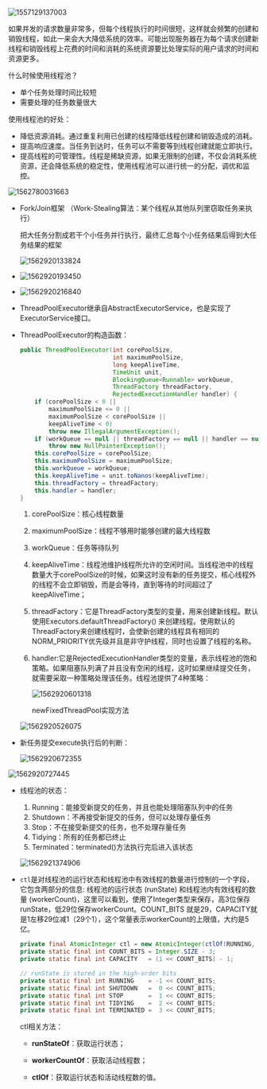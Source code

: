 ![1557129137003](http://weiguo-1303915920.cos.ap-nanjing.myqcloud.com/fe30845dc637bf23ee65e06af073cb8d.png)

如果并发的请求数量非常多，但每个线程执行的时间很短，这样就会频繁的创建和销毁线程，如此一来会大大降低系统的效率。可能出现服务器在为每个请求创建新线程和销毁线程上花费的时间和消耗的系统资源要比处理实际的用户请求的时间和资源更多。

什么时候使用线程池？

- 单个任务处理时间比较短
- 需要处理的任务数量很大

使用线程池的好处：

- 降低资源消耗。通过重复利用已创建的线程降低线程创建和销毁造成的消耗。
- 提高响应速度。当任务到达时，任务可以不需要等到线程创建就能立即执行。
- 提高线程的可管理性。线程是稀缺资源，如果无限制的创建，不仅会消耗系统资源，还会降低系统的稳定性，使用线程池可以进行统一的分配，调优和监控。

![1562780031663](http://weiguo-1303915920.cos.ap-nanjing.myqcloud.com/1cfb69521cbefa112ed71aa8c8bf8779.png)

- Fork/Join框架      （Work-Stealing算法：某个线程从其他队列里窃取任务来执行）

  ​	把大任务分割成若干个小任务并行执行，最终汇总每个小任务结果后得到大任务结果的框架

  ![1562920133824](http://weiguo-1303915920.cos.ap-nanjing.myqcloud.com/1a251b82371b98c83b6305a998584196.png)

- ![1562920193450](http://weiguo-1303915920.cos.ap-nanjing.myqcloud.com/4a97e6bfc7cbca45cde038824e7ada43.png)

- ![1562920216840](http://weiguo-1303915920.cos.ap-nanjing.myqcloud.com/e6edcbe85ab79d5b8e472b46dce3a359.png)

- ThreadPoolExecutor继承自AbstractExecutorService，也是实现了ExecutorService接口。

- ThreadPoolExecutor的构造函数：

  ```java
  public ThreadPoolExecutor(int corePoolSize,
                            int maximumPoolSize,
                            long keepAliveTime,
                            TimeUnit unit,
                            BlockingQueue<Runnable> workQueue,
                            ThreadFactory threadFactory,
                            RejectedExecutionHandler handler) {
      if (corePoolSize < 0 ||
          maximumPoolSize <= 0 ||
          maximumPoolSize < corePoolSize ||
          keepAliveTime < 0)
          throw new IllegalArgumentException();
      if (workQueue == null || threadFactory == null || handler == null)
          throw new NullPointerException();
      this.corePoolSize = corePoolSize;
      this.maximumPoolSize = maximumPoolSize;
      this.workQueue = workQueue;
      this.keepAliveTime = unit.toNanos(keepAliveTime);
      this.threadFactory = threadFactory;
      this.handler = handler;
  }
  ```

  

  1. corePoolSize：核心线程数量

  2. maximumPoolSize：线程不够用时能够创建的最大线程数

  3. workQueue：任务等待队列

  4. keepAliveTime：线程池维护线程所允许的空闲时间。当线程池中的线程数量大于corePoolSize的时候，如果这时没有新的任务提交，核心线程外的线程不会立即销毁，而是会等待，直到等待的时间超过了keepAliveTime；

  5. threadFactory：它是ThreadFactory类型的变量，用来创建新线程。默认使用Executors.defaultThreadFactory() 来创建线程。使用默认的ThreadFactory来创建线程时，会使新创建的线程具有相同的NORM_PRIORITY优先级并且是非守护线程，同时也设置了线程的名称。

  6. handler:它是RejectedExecutionHandler类型的变量，表示线程池的饱和策略。如果阻塞队列满了并且没有空闲的线程，这时如果继续提交任务，就需要采取一种策略处理该任务。线程池提供了4种策略：

     ![1562920601318](http://weiguo-1303915920.cos.ap-nanjing.myqcloud.com/b8113888a368f169d336890db0dcf593.png)

     newFixedThreadPool实现方法

  ![1562920526075](http://weiguo-1303915920.cos.ap-nanjing.myqcloud.com/050b3b3db33111a8995fdc2f898d6e88.png)

- 新任务提交execute执行后的判断：

  ![1562920672355](http://weiguo-1303915920.cos.ap-nanjing.myqcloud.com/dc100a5cde4e1cb9abd98f931963a9a0.png)

![1562920727445](http://weiguo-1303915920.cos.ap-nanjing.myqcloud.com/5e56e6f41c580f6cd5088af87b54c654.png)

- 线程池的状态：

  1. Running：能接受新提交的任务，并且也能处理阻塞队列中的任务
  2. Shutdown：不再接受新提交的任务，但可以处理存量任务
  3. Stop：不在接受新提交的任务，也不处理存量任务
  4. Tidying：所有的任务都已终止
  5. Terminated：terminated()方法执行完后进入该状态

  ![1562921374906](http://weiguo-1303915920.cos.ap-nanjing.myqcloud.com/005d30ad092f2f38ada99d430e93f98b.png)

- `ctl`是对线程池的运行状态和线程池中有效线程的数量进行控制的一个字段， 它包含两部分的信息: 线程池的运行状态 (runState) 和线程池内有效线程的数量 (workerCount)，这里可以看到，使用了Integer类型来保存，高3位保存runState，低29位保存workerCount。COUNT_BITS 就是29，CAPACITY就是1左移29位减1（29个1），这个常量表示workerCount的上限值，大约是5亿。

  ```java
  private final AtomicInteger ctl = new AtomicInteger(ctlOf(RUNNING, 0));
  private static final int COUNT_BITS = Integer.SIZE - 3;
  private static final int CAPACITY   = (1 << COUNT_BITS) - 1;
  
  // runState is stored in the high-order bits
  private static final int RUNNING    = -1 << COUNT_BITS;
  private static final int SHUTDOWN   =  0 << COUNT_BITS;
  private static final int STOP       =  1 << COUNT_BITS;
  private static final int TIDYING    =  2 << COUNT_BITS;
  private static final int TERMINATED =  3 << COUNT_BITS;
  ```

  ctl相关方法：

  - **runStateOf**：获取运行状态；

  - **workerCountOf**：获取活动线程数；

  - **ctlOf**：获取运行状态和活动线程数的值。